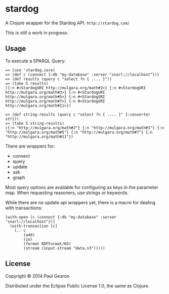 # stardog

A Clojure wrapper for the Stardog API.
  `http://stardog.com/`

This is still a work in progress.

## Usage

To execute a SPARQL Query:

```
=> (use 'stardog.core)
=> (def c (connect {:db "my-database" :server "snarl://localhost"}))
=> (def results (query c "select ?n { .... }"))
=> (take 5 results)
({:n #<StardogURI http://mulgara.org/math#2>} {:n #<StardogURI http://mulgara.org/math#3>} {:n #<StardogURI http://mulgara.org/math#5>} {:n #<StardogURI http://mulgara.org/math#7>} {:n #<StardogURI http://mulgara.org/math#11>})

=> (def string-results (query c "select ?n { .... }" {:converter str}))
=> (take 5 string-results)
({:n "http://mulgara.org/math#2"} {:n "http://mulgara.org/math#3"} {:n "http://mulgara.org/math#5"} {:n "http://mulgara.org/math#7"} {:n "http://mulgara.org/math#11"})
```

There are wrappers for:
 * connect
 * query
 * update
 * ask
 * graph

Most query options are available for configuring as keys in the parameter map. When requesting
reasoners, use strings or keywords.

While there are no update api wrappers yet, there is a macro for dealing with transactions:

```
(with-open [c (connect {:db "my-database" :server "snarl://localhost"})]
  (with-transaction [c]
    (.. c
        (add)
        (io)
        (format RDFFormat/N3)
        (stream (input-stream "data.n3")))))
```

## License

Copyright © 2014 Paul Gearon

Distributed under the Eclipse Public License 1.0, the same as Clojure.
